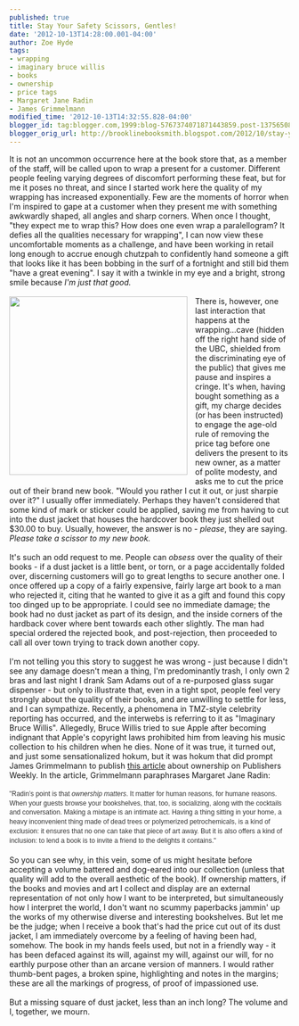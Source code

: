 ```yaml
---
published: true
title: Stay Your Safety Scissors, Gentles!
date: '2012-10-13T14:28:00.001-04:00'
author: Zoe Hyde
tags:
- wrapping
- imaginary bruce willis
- books
- ownership
- price tags
- Margaret Jane Radin
- James Grimmelmann
modified_time: '2012-10-13T14:32:55.828-04:00'
blogger_id: tag:blogger.com,1999:blog-5767374071871443859.post-1375650811649468528
blogger_orig_url: http://brooklinebooksmith.blogspot.com/2012/10/stay-your-safety-scissors-gentles.html
---
```


It is not an uncommon&nbsp;occurrence&nbsp;here at the book store that, as a member of the staff, will be called upon to wrap a present for a customer. Different people feeling varying degrees of discomfort performing these feat, but for me it poses no threat, and since I started work here the quality of my wrapping has increased exponentially. Few are the moments of horror when I'm inspired to gape at a customer when they present me with something awkwardly shaped, all angles and sharp corners. When once I thought, "they expect me to wrap this? How does one even wrap a paralellogram? It defies all the qualities necessary for wrapping", I can now view these uncomfortable moments as a challenge, and have been working in retail long enough to accrue enough chutzpah to confidently hand someone a gift that looks like it has been bobbing in the surf of a fortnight and still bid them "have a great evening". I say it with a twinkle in my eye and a bright, strong smile because <i>I'm just that good.&nbsp;</i><br /><br /><a href="http://upload.wikimedia.org/wikipedia/commons/a/a4/Old_book_bindings_cropped.jpg" imageanchor="1" style="clear: left; float: left; margin-bottom: 1em; margin-right: 1em;"><img border="0" height="320" src="http://upload.wikimedia.org/wikipedia/commons/a/a4/Old_book_bindings_cropped.jpg" width="320" /></a>There is, however, one last interaction that happens at the wrapping...cave (hidden off the right hand side of the UBC, shielded from the discriminating eye of the public) that gives me pause and inspires a cringe. It's when, having bought something as a gift, my charge decides (or has been instructed) to engage the age-old rule of removing the price tag before one delivers the present to its new owner, as a matter of polite modesty, and asks me to cut the price out of their brand new book.&nbsp;"Would you rather I cut it out, or just sharpie over it?" I usually offer immediately. Perhaps they haven't considered that some kind of mark or sticker could be applied, saving me from having to cut into the dust jacket that houses the hardcover book they just shelled out $30.00 to buy. Usually, however, the answer is no - <i>please</i>, they are saying. <i>Please take a scissor to my new book.</i><br /><br />It's such an odd request to me. People can <i>obsess </i>over the quality of their books - if a dust jacket is a little bent, or torn, or a page accidentally folded over, discerning customers will go to great lengths to secure another one. I once offered up a copy of a fairly expensive, fairly large art book to a man who rejected it, citing that he wanted to give it as a gift and found this copy too dinged up to be appropriate. I could see no immediate damage; the book had no dust jacket as part of its design, and the inside corners of the hardback cover where bent towards each other slightly. The man had special ordered the rejected book, and post-rejection, then proceeded to call all over town trying to track down another copy.<br /><br />I'm not telling you this story to suggest he was wrong - just because I didn't see any damage doesn't mean a thing, I'm predominantly trash, I only own 2 bras and last night I drank Sam Adams out of a&nbsp;re-purposed&nbsp;glass sugar dispenser - but only to illustrate that, even in a tight spot, people feel very strongly about the quality of their books, and are unwilling to settle for less, and I can sympathize. Recently, a phenomena in TMZ-style celebrity reporting has occurred, and the interwebs is&nbsp;referring&nbsp;to it as "Imaginary Bruce Willis". Allegedly, Bruce Willis tried to sue Apple after becoming indignant that Apple's copyright laws prohibited him from leaving his music collection to his children when he dies. None of it was true, it turned out, and just some sensationalized hokum, but it was hokum that did prompt James Grimmelmann to publish <a href="http://blogs.publishersweekly.com/blogs/PWxyz/2012/10/10/imaginary-bruce-willis/" target="_blank">this article</a>&nbsp;about ownership on Publishers Weekly. In the article, Grimmelmann paraphrases Margaret Jane Radin:<br /><br /><span style="background-color: white; color: #333333; font-family: Verdana, Arial, Helvetica, sans-serif; font-size: 12px; line-height: 16.78333282470703px; text-align: justify;">"Radin’s point is that&nbsp;</span><em style="background-color: white; color: #333333; font-family: Verdana, Arial, Helvetica, sans-serif; font-size: 12px; line-height: 16.78333282470703px; text-align: justify;">ownership matters</em><span style="background-color: white; color: #333333; font-family: Verdana, Arial, Helvetica, sans-serif; font-size: 12px; line-height: 16.78333282470703px; text-align: justify;">. It matter for human reasons, for humane reasons. When your guests browse your bookshelves, that, too, is socializing, along with the cocktails and conversation. Making a mixtape is an intimate act.&nbsp;</span><span style="background-color: white; color: #333333; font-family: Verdana, Arial, Helvetica, sans-serif; font-size: 12px; line-height: 16.78333282470703px; text-align: justify;">Having a thing sitting in your home, a heavy inconvenient thing made of dead trees or polymerized petrochemicals, is a kind of exclusion: it ensures that no one can take that piece of art away. But it is also offers a kind of inclusion: to lend a book is to invite a friend to the delights it contains."</span><br /><br />So you can see why, in this vein, some of us might hesitate before accepting a volume battered and dog-eared into our collection (unless that quality will add to the overall&nbsp;aesthetic&nbsp;of the book). If ownership matters, if the books and movies and art I collect and display are an external representation of not only how I want to be interpreted, but simultaneously how I interpret the world, I don't want no scummy paperbacks jammin' up the works of my otherwise diverse and interesting bookshelves. But let me be the judge; when I receive a book that's had the price cut out of its dust jacket, I am immediately overcome by a feeling of having been had, somehow. The book in my hands feels used, but not in a friendly way - it has been defaced against its will, against my will, against our will, for no earthly purpose other than an arcane version of manners. I would rather thumb-bent pages, a broken spine, highlighting and notes in the margins; these are all the markings of progress, of proof of&nbsp;impassioned&nbsp;use.<br /><br />But a missing square of dust jacket, less than an inch long? The volume and I, together, we mourn.<br /><br /><br />